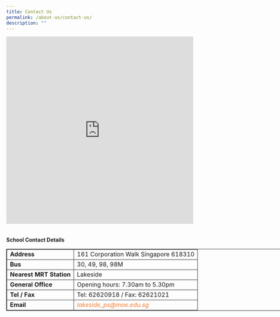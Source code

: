 ```yaml
---
title: Contact Us
permalink: /about-us/contact-us/
description: ""
---
```

<div><iframe src="https://www.google.com/maps/embed?pb=!1m18!1m12!1m3!1d3988.7297146790297!2d103.71595831475399!3d1.338462599023807!2m3!1f0!2f0!3f0!3m2!1i1024!2i768!4f13.1!3m3!1m2!1s0x31da0fe57ab50757%3A0xd64b05e50228e75c!2sLakeside+Primary+School!5e0!3m2!1sen!2ssg!4v1562205773392!5m2!1sen!2ssg" width="600" height="450" frameborder="0" style="border: 0px; width: 500px; height: 500px;" allowfullscreen="" class="ive_eobj_center"></iframe></div>
<br><br>
<b>School Contact Details</b>
<br>
<table style="border: 1px solid rgb(42, 42, 42); width: 773px;">
<tbody class="" style="margin: 0px; outline: 0px; padding: 0px;">
<tr>
<td style="border: 1px solid rgb(42, 42, 42);"><b>Address</b></td>
<td style="border: 1px solid rgb(42, 42, 42);">161 Corporation Walk Singapore 618310</td>
</tr>
<tr>
<td style="border: 1px solid rgb(42, 42, 42);"><b>Bus</b></td>
<td style="border: 1px solid rgb(42, 42, 42);">30, 49, 98, 98M</td>
</tr>
<tr>
<td style="border: 1px solid rgb(42, 42, 42);"><b>Nearest MRT Station</b></td>
<td style="border: 1px solid rgb(42, 42, 42);">Lakeside</td>
</tr>
<tr>
<td style="border: 1px solid rgb(42, 42, 42);"><b>General Office</b></td>
<td style="border: 1px solid rgb(42, 42, 42);">Opening hours: 7.30am to 5.30pm</td>
</tr>
<tr>
<td style="border: 1px solid rgb(42, 42, 42);"><b>Tel / Fax</b></td>
<td style="border: 1px solid rgb(42, 42, 42);">Tel: 62620918 / Fax: 62621021</td>
</tr>	
<tr>
<td style="border: 1px solid rgb(42, 42, 42);"><b>Email</b></td>
<td style="border: 1px solid rgb(42, 42, 42);"><i style="font-size:12pt; color: rgb(237, 125, 49);">lakeside_ps@moe.edu.sg</i></td>
</tr>	
</tbody>
</table>